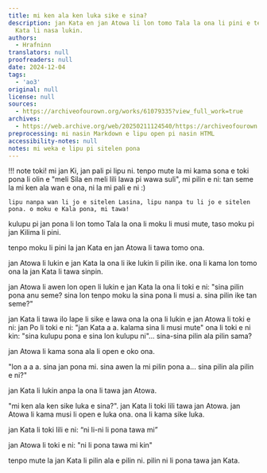```yaml
---
title: mi ken ala ken luka sike e sina?
description: jan Kata en jan Atowa li lon tomo Tala la ona li pini e tenpo moku, taso...jan
  Kata li nasa lukin.
authors:
  - Hrafninn
translators: null
proofreaders: null
date: 2024-12-04
tags:
  - 'ao3'
original: null
license: null
sources:
  - https://archiveofourown.org/works/61079335?view_full_work=true
archives:
  - https://web.archive.org/web/20250211124540/https://archiveofourown.org/works/61079335?view_full_work=true
preprocessing: mi nasin Markdown e lipu open pi nasin HTML
accessibility-notes: null
notes: mi weka e lipu pi sitelen pona
---
```


!!! note
    toki! mi jan Ki, jan pali pi lipu ni. tenpo mute la mi kama sona e toki pona li olin e "meli Sila en meli lili lawa pi wawa suli", mi pilin e ni: tan seme la mi ken ala wan e ona, ni la mi pali e ni :)

    lipu nanpa wan li jo e sitelen Lasina, lipu nanpa tu li jo e sitelen pona. o moku e Kala pona, mi tawa!


kulupu pi jan pona li lon tomo Tala la ona li moku li musi mute, taso moku pi jan Kilima li pini.

tenpo moku li pini la jan Kata en jan Atowa li tawa tomo ona.

jan Atowa li lukin e jan Kata la ona li ike lukin li pilin ike. ona li kama lon tomo ona la jan Kata li tawa sinpin.

jan Atowa li awen lon open li lukin e jan Kata la ona li toki e ni: "sina pilin pona anu seme? sina lon tenpo moku la sina pona li musi a. sina pilin ike tan seme?"

jan Kata li tawa ilo lape li sike e lawa ona la ona li lukin e jan Atowa li toki e ni: jan Po li toki e ni: "jan Kata a a. kalama sina li musi mute" ona li toki e ni kin: "sina kulupu pona e sina lon kulupu ni"... sina-sina pilin ala pilin sama?

jan Atowa li kama sona ala li open e oko ona.

"lon a a a. sina jan pona mi. sina awen la mi pilin pona a... sina pilin ala pilin e ni?"

jan Kata li lukin anpa la ona li tawa jan Atowa.

"mi ken ala ken sike luka e sina?". jan Kata li toki lili tawa jan Atowa. jan Atowa li kama musi li open e luka ona. ona li kama sike luka.

jan Kata li toki lili e ni: “ni li-ni li pona tawa mi”

jan Atowa li toki e ni: "ni li pona tawa mi kin"

tenpo mute la jan Kata li pilin ala e pilin ni. pilin ni li pona tawa jan Kata.